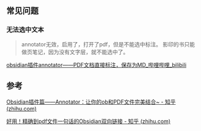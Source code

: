 ## 常见问题

### 无法选中文本

> annotator无效，启用了，打开了pdf，但是不能选中标注。
> 影印的书只能做页笔记，因为没有文字层，就不能选中了。

[obsidian插件annotator——PDF文档直接标注，保存为MD_哔哩哔哩_bilibili](https://www.bilibili.com/video/BV16N4y1N715/?vd_source=081641abeed94aff322f0473e2c1773d)

## 参考

[Obsidian插件篇——Annotator：让你的ob和PDF文件完美结合~ - 知乎 (zhihu.com)](https://zhuanlan.zhihu.com/p/432892362)


[好用！精确到pdf文件一句话的Obsidian双向链接 - 知乎 (zhihu.com)](https://zhuanlan.zhihu.com/p/664288603)